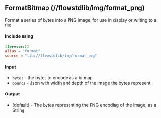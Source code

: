 ## FormatBitmap (//flowstdlib/img/format_png)
Format a series of bytes into a PNG image, for use in display or writing to a file

#### Include using
```toml
[[process]]
alias = "format"
source = "lib://flowstdlib/img/format_png"
```

#### Input
* `bytes` - the bytes to encode as a bitmap
* `bounds` - Json with width and depth of the image the bytes represent

#### Output
* (default) - The bytes representing the PNG encoding of the image, as a String